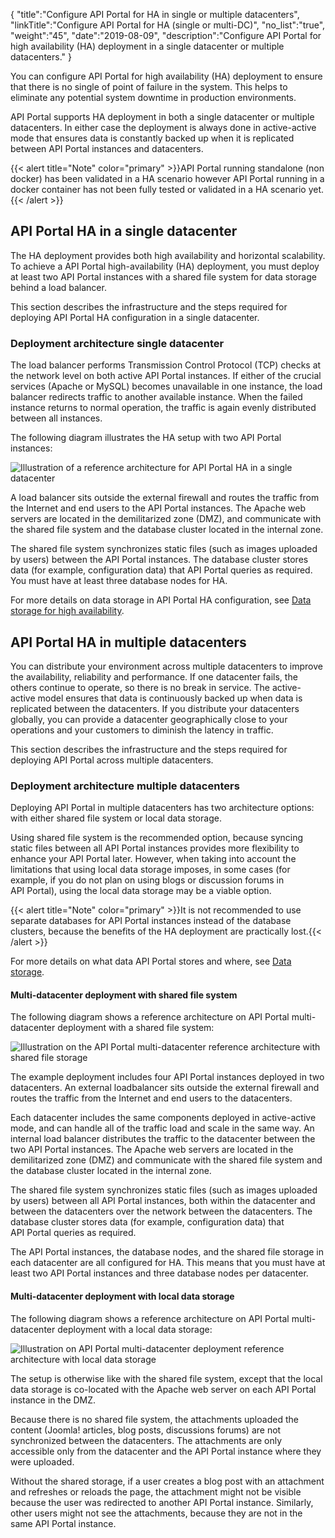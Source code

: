 {
    "title":"Configure API Portal for HA in single or multiple datacenters",
    "linkTitle":"Configure API Portal for HA (single or  multi-DC)",
    "no_list":"true",
    "weight":"45",
    "date":"2019-08-09",
    "description":"Configure API Portal for high availability (HA) deployment in a single datacenter or multiple datacenters."
}

You can configure API Portal for high availability (HA) deployment to ensure that there is no single of point of failure in the system. This helps to eliminate any potential system downtime in production environments.

API Portal supports HA deployment in both a single datacenter or multiple datacenters. In either case the deployment is always done in active-active mode that ensures data is constantly backed up when it is replicated between API Portal instances and datacenters.

{{< alert title="Note" color="primary" >}}API Portal running standalone (non docker) has been validated in a HA scenario however API Portal running in a docker container has not been fully tested or validated in a HA scenario yet.{{< /alert >}}

## API Portal HA in a single datacenter

The HA deployment provides both high availability and horizontal scalability. To achieve a API Portal high-availability (HA) deployment, you must deploy at least two API Portal instances with a shared file system for data storage behind a load balancer.

This section describes the infrastructure and the steps required for deploying API Portal HA configuration in a single datacenter.

### Deployment architecture single datacenter

The load balancer performs Transmission Control Protocol (TCP) checks at the network level on both active API Portal instances. If either of the crucial services (Apache or MySQL) becomes unavailable in one instance, the load balancer redirects traffic to another available instance. When the failed instance returns to normal operation, the traffic is again evenly distributed between all instances.

The following diagram illustrates the HA setup with two API Portal instances:

![Illustration of a reference architecture for API Portal HA in a single datacenter](/Images/APIPortal/API_Portal_sigle_dc_HA.png)

A load balancer sits outside the external firewall and routes the traffic from the Internet and end users to the API Portal instances. The Apache web servers are located in the demilitarized zone (DMZ), and communicate with the shared file system and the database cluster located in the internal zone.

The shared file system synchronizes static files (such as images uploaded by users) between the API Portal instances. The database cluster stores data (for example, configuration data) that API Portal queries as required. You must have at least three database nodes for HA.

For more details on data storage in API Portal HA configuration, see [Data storage for high availability](ha_datastorage).

## API Portal HA in multiple datacenters

You can distribute your environment across multiple datacenters to improve the availability, reliability and performance. If one datacenter fails, the others continue to operate, so there is no break in service. The active-active model ensures that data is continuously backed up when data is replicated between the datacenters. If you distribute your datacenters globally, you can provide a datacenter geographically close to your operations and your customers to diminish the latency in traffic.

This section describes the infrastructure and the steps required for deploying API Portal across multiple datacenters.

### Deployment architecture multiple datacenters

Deploying API Portal in multiple datacenters has two architecture options: with either shared file system or local data storage.

Using shared file system is the recommended option, because syncing static files between all API Portal instances provides more flexibility to enhance your API Portal later. However, when taking into account the limitations that using local data storage imposes, in some cases (for example, if you do not plan on using blogs or discussion forums in API Portal), using the local data storage may be a viable option.

{{< alert title="Note" color="primary" >}}It is not recommended to use separate databases for API Portal instances instead of the database clusters, because the benefits of the HA deployment are practically lost.{{< /alert >}}

For more details on what data API Portal stores and where, see [Data storage](ha_datastorage/).

#### Multi-datacenter deployment with shared file system

The following diagram shows a reference architecture on API Portal multi-datacenter deployment with a shared file system:

![Illustration on the API Portal multi-datacenter reference architecture with shared file storage](/Images/APIPortal/API_Portal_multidc_NFS.png)

The example deployment includes four API Portal instances deployed in two datacenters. An external loadbalancer sits outside the external firewall and routes the traffic from the Internet and end users to the datacenters.

Each datacenter includes the same components deployed in active-active mode, and can handle all of the traffic load and scale in the same way. An internal load balancer distributes the traffic to the datacenter between the two API Portal instances. The Apache web servers are located in the demilitarized zone (DMZ) and communicate with the shared file system and the database cluster located in the internal zone.

The shared file system synchronizes static files (such as images uploaded by users) between all API Portal instances, both within the datacenter and between the datacenters over the network between the datacenters. The database cluster stores data (for example, configuration data) that API Portal queries as required.

The API Portal instances, the database nodes, and the shared file storage in each datacenter are all configured for HA. This means that you must have at least two API Portal instances and three database nodes per datacenter.

#### Multi-datacenter deployment with local data storage

The following diagram shows a reference architecture on API Portal multi-datacenter deployment with a local data storage:

![Illustration on API Portal multi-datacenter deployment reference architecture with local data storage](/Images/APIPortal/API_Portal_multidc_no_NFS.png)

The setup is otherwise like with the shared file system, except that the local data storage is co-located with the Apache web server on each API Portal instance in the DMZ.

Because there is no shared file system, the attachments uploaded the content (Joomla! articles, blog posts, discussions forums) are not synchronized between the datacenters. The attachments are only accessible only from the datacenter and the API Portal instance where they were uploaded.

Without the shared storage, if a user creates a blog post with an attachment and refreshes or reloads the page, the attachment might not be visible because the user was redirected to another API Portal instance. Similarly, other users might not see the attachments, because they are not in the same API Portal instance.
